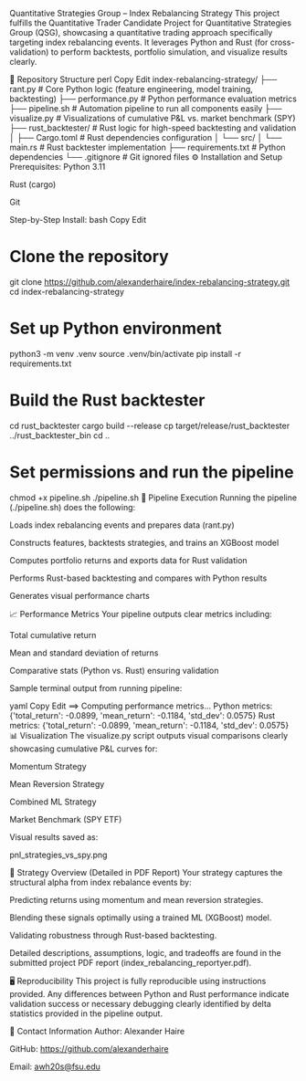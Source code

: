 Quantitative Strategies Group – Index Rebalancing Strategy
This project fulfills the Quantitative Trader Candidate Project for Quantitative Strategies Group (QSG), showcasing a quantitative trading approach specifically targeting index rebalancing events. It leverages Python and Rust (for cross-validation) to perform backtests, portfolio simulation, and visualize results clearly.

📂 Repository Structure
perl
Copy
Edit
index-rebalancing-strategy/
├── rant.py                   # Core Python logic (feature engineering, model training, backtesting)
├── performance.py            # Python performance evaluation metrics
├── pipeline.sh               # Automation pipeline to run all components easily
├── visualize.py              # Visualizations of cumulative P&L vs. market benchmark (SPY)
├── rust_backtester/          # Rust logic for high-speed backtesting and validation
│   ├── Cargo.toml            # Rust dependencies configuration
│   └── src/
│       └── main.rs           # Rust backtester implementation
├── requirements.txt          # Python dependencies
└── .gitignore                # Git ignored files
⚙️ Installation and Setup
Prerequisites:
Python 3.11

Rust (cargo)

Git

Step-by-Step Install:
bash
Copy
Edit
# Clone the repository
git clone https://github.com/alexanderhaire/index-rebalancing-strategy.git
cd index-rebalancing-strategy

# Set up Python environment
python3 -m venv .venv
source .venv/bin/activate
pip install -r requirements.txt

# Build the Rust backtester
cd rust_backtester
cargo build --release
cp target/release/rust_backtester ../rust_backtester_bin
cd ..

# Set permissions and run the pipeline
chmod +x pipeline.sh
./pipeline.sh
🚀 Pipeline Execution
Running the pipeline (./pipeline.sh) does the following:

Loads index rebalancing events and prepares data (rant.py)

Constructs features, backtests strategies, and trains an XGBoost model

Computes portfolio returns and exports data for Rust validation

Performs Rust-based backtesting and compares with Python results

Generates visual performance charts

📈 Performance Metrics
Your pipeline outputs clear metrics including:

Total cumulative return

Mean and standard deviation of returns

Comparative stats (Python vs. Rust) ensuring validation

Sample terminal output from running pipeline:

yaml
Copy
Edit
==> Computing performance metrics...
Python metrics: {'total_return': -0.0899, 'mean_return': -0.1184, 'std_dev': 0.0575}
Rust metrics:   {'total_return': -0.0899, 'mean_return': -0.1184, 'std_dev': 0.0575}
📊 Visualization
The visualize.py script outputs visual comparisons clearly showcasing cumulative P&L curves for:

Momentum Strategy

Mean Reversion Strategy

Combined ML Strategy

Market Benchmark (SPY ETF)

Visual results saved as:

pnl_strategies_vs_spy.png

📝 Strategy Overview (Detailed in PDF Report)
Your strategy captures the structural alpha from index rebalance events by:

Predicting returns using momentum and mean reversion strategies.

Blending these signals optimally using a trained ML (XGBoost) model.

Validating robustness through Rust-based backtesting.

Detailed descriptions, assumptions, logic, and tradeoffs are found in the submitted project PDF report (index_rebalancing_reportyer.pdf).

🖥️ Reproducibility
This project is fully reproducible using instructions provided. Any differences between Python and Rust performance indicate validation success or necessary debugging clearly identified by delta statistics provided in the pipeline output.

📧 Contact Information
Author: Alexander Haire

GitHub: https://github.com/alexanderhaire

Email: awh20s@fsu.edu

